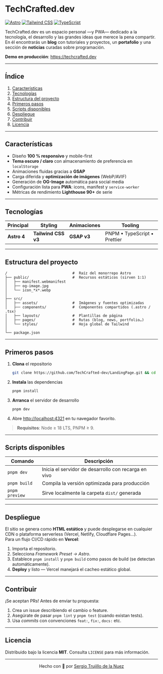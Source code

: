 # TechCrafted.dev

[![Astro](https://img.shields.io/badge/-Astro-000?style=flat&logo=astro&logoColor=FF5D01)](#tecnologías)
[![Tailwind CSS](https://img.shields.io/badge/-Tailwind%20CSS-38B2AC?style=flat&logo=tailwind-css&logoColor=fff)](#tecnologías)
[![TypeScript](https://img.shields.io/badge/-TypeScript-3178C6?style=flat&logo=typescript&logoColor=fff)](#tecnologías)

TechCrafted.dev es un espacio personal —y PWA— dedicado a la tecnología, el desarrollo y las grandes ideas que merece la pena compartir. En él encontrarás un **blog** con tutoriales y proyectos, un **portafolio** y una sección de **noticias** curadas sobre programación.

**Demo en producción**: <https://techcrafted.dev>

---

## Índice

1. [Características](#características)
2. [Tecnologías](#tecnologías)
3. [Estructura del proyecto](#estructura-del-proyecto)
4. [Primeros pasos](#primeros-pasos)
5. [Scripts disponibles](#scripts-disponibles)
6. [Despliegue](#despliegue)
7. [Contribuir](#contribuir)
8. [Licencia](#licencia)

---

## Características

- Diseño **100 % responsivo** y mobile-first  
- **Tema oscuro / claro** con almacenamiento de preferencia en `localStorage`  
- Animaciones fluidas gracias a **GSAP**  
- Carga diferida y **optimización de imágenes** (WebP/AVIF)  
- Generación de **OG-Image** automática para social media  
- Configuración lista para **PWA**: icons, manifest y `service-worker`  
- Métricas de rendimiento **Lighthouse 90+** de serie  

---

## Tecnologías

| Principal | Styling | Animaciones | Tooling |
|-----------|---------|-------------|---------|
| **Astro 4** | **Tailwind CSS v3** | **GSAP v3** | PNPM • TypeScript • Prettier |

---

## Estructura del proyecto

```text
/                              #  Raíz del monorrepo Astro
├── public/                    #  Recursos estáticos (sirven 1:1)
│   ├── manifest.webmanifest
│   ├── og-image.jpg
│   └── icon_*x*.webp
│
├── src/
│   ├── assets/                #  Imágenes y fuentes optimizadas
│   ├── components/            #  Componentes compartidos (.astro / .tsx)
│   ├── layouts/               #  Plantillas de página
│   ├── pages/                 #  Rutas (blog, news, portfolio…)
│   └── styles/                #  Hoja global de Tailwind
│
└── package.json
```

---

## Primeros pasos

1. **Clona** el repositorio
   ```bash
   git clone https://github.com/TechCrafted-dev/LandingPage.git && cd techcrafted.dev
   ```
2. **Instala** las dependencias
   ```bash
   pnpm install
   ```
3. **Arranca** el servidor de desarrollo
   ```bash
   pnpm dev
   ```
4. Abre <http://localhost:4321> en tu navegador favorito.

> **Requisitos**: Node ≥ 18 LTS, PNPM ≥ 9.

---

## Scripts disponibles

| Comando          | Descripción                                          |
|------------------|------------------------------------------------------|
| `pnpm dev`       | Inicia el servidor de desarrollo con recarga en vivo |
| `pnpm build`     | Compila la versión optimizada para producción        |
| `pnpm preview`   | Sirve localmente la carpeta `dist/` generada         |

---

## Despliegue

El sitio se genera como **HTML estático** y puede desplegarse en cualquier CDN o plataforma serverless (Vercel, Netlify, Cloudflare Pages…).  
Para un flujo CI/CD rápido en **Vercel**:

1. Importa el repositorio.
2. Selecciona _Framework Preset → Astro_.
3. Establece `pnpm install` y `pnpm build` como pasos de build (se detectan automáticamente).
4. **Deploy** y listo — Vercel manejará el cacheo estático global.

---

## Contribuir

¡Se aceptan PRs! Antes de enviar tu propuesta:

1. Crea un issue describiendo el cambio o feature.
2. Asegúrate de pasar `pnpm lint` y `pnpm test` (cuando existan tests).
3. Usa _commits_ con convenciones `feat:`, `fix:`, `docs:` etc.

---

## Licencia

Distribuido bajo la licencia **MIT**. Consulta `LICENSE` para más información.

---

<p align="center">
  Hecho con 🤍 por <a href="https://github.com/TRuHa83">Sergio Trujillo de la Nuez</a>
</p>
